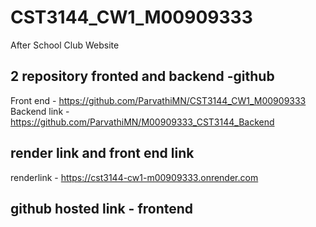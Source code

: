 # CST3144_CW1_M00909333
After School Club Website

## 2 repository fronted and backend -github 
Front end - https://github.com/ParvathiMN/CST3144_CW1_M00909333
Backend link - https://github.com/ParvathiMN/M00909333_CST3144_Backend

## render link and front end link
renderlink - https://cst3144-cw1-m00909333.onrender.com
## github hosted link - frontend
